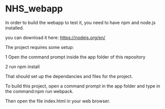 # NHS_webapp


In order to build the webapp to test it, you need to have npm and node.js installed.

you can download it here: https://nodejs.org/en/

The project requires some setup:

1 Open the command prompt inside the app folder of this repository

2 run npm install

That should set up the dependancies and files for the project.

To build this project, open a command prompt in the app folder and type in the command:npm run webpack.

Then open the file index.html in your web browser.

